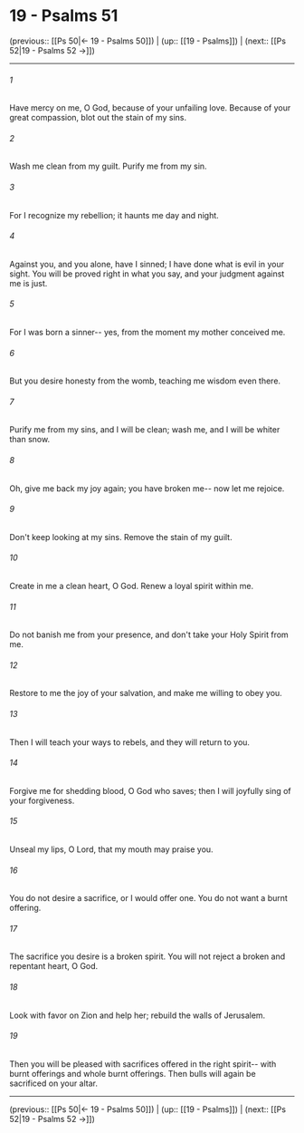 # 19 - Psalms 51

(previous:: [[Ps 50|← 19 - Psalms 50]]) | (up:: [[19 - Psalms]]) | (next:: [[Ps 52|19 - Psalms 52 →]])

***


###### 1 
Have mercy on me, O God, because of your unfailing love. Because of your great compassion, blot out the stain of my sins. 

###### 2 
Wash me clean from my guilt. Purify me from my sin. 

###### 3 
For I recognize my rebellion; it haunts me day and night. 

###### 4 
Against you, and you alone, have I sinned; I have done what is evil in your sight. You will be proved right in what you say, and your judgment against me is just. 

###### 5 
For I was born a sinner-- yes, from the moment my mother conceived me. 

###### 6 
But you desire honesty from the womb, teaching me wisdom even there. 

###### 7 
Purify me from my sins, and I will be clean; wash me, and I will be whiter than snow. 

###### 8 
Oh, give me back my joy again; you have broken me-- now let me rejoice. 

###### 9 
Don't keep looking at my sins. Remove the stain of my guilt. 

###### 10 
Create in me a clean heart, O God. Renew a loyal spirit within me. 

###### 11 
Do not banish me from your presence, and don't take your Holy Spirit from me. 

###### 12 
Restore to me the joy of your salvation, and make me willing to obey you. 

###### 13 
Then I will teach your ways to rebels, and they will return to you. 

###### 14 
Forgive me for shedding blood, O God who saves; then I will joyfully sing of your forgiveness. 

###### 15 
Unseal my lips, O Lord, that my mouth may praise you. 

###### 16 
You do not desire a sacrifice, or I would offer one. You do not want a burnt offering. 

###### 17 
The sacrifice you desire is a broken spirit. You will not reject a broken and repentant heart, O God. 

###### 18 
Look with favor on Zion and help her; rebuild the walls of Jerusalem. 

###### 19 
Then you will be pleased with sacrifices offered in the right spirit-- with burnt offerings and whole burnt offerings. Then bulls will again be sacrificed on your altar.

***

(previous:: [[Ps 50|← 19 - Psalms 50]]) | (up:: [[19 - Psalms]]) | (next:: [[Ps 52|19 - Psalms 52 →]])
